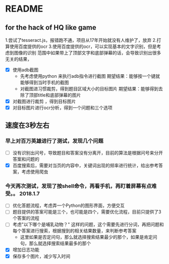 # README #

## for the hack of HQ like game

1.尝试了tesseract.js，报错跑不通，项目从17年开始就没有人维护了，放弃
2.打算使用百度提供的ocr
3.使用百度提供的ocr，可以实现基本的文字识别，但是考虑到图像的识别
    范围中如果带上了顶部文字和底部弹幕的话，会导致识别出很多无关的结果，

- [x] 使用adb截图
    - 先考虑使用python 来执行adb指令进行截图 期望结果：能够按一个键就能够得到当时手机的截图
    - 对截图进习惯裁剪，得到题目区域大小的目标图片  期望结果：能够得到去除了顶部title和底部弹幕的图片
- [x] 对截图进行裁剪 ，得到目标图片
- [x] 对目标图片进行ocr分析，得到一个问题和三个选项

## 速度在3秒左右

### 早上对百万英雄进行了测试，发现几个问题

- [ ] 没有识别出问号，导致题目和答案没有分离开，目前的算法是根据问号来分开答案和问题的
- [x] 百度搜索后，需要对当页的内容中，关键词出现的频率进行统计，给出参考答案，考虑使用爬虫

### 今天再次测试，发现了按shell命令，再看手机，再盯着屏幕有点难受。。 2018.1.7
- [ ] 优化答题流程，考虑弄一个Python的图形界面，方便交互 
- [ ] 题目提供的答案可能是三个，也可能是四个，需要优化流程，目前只提供了3个答案的流程 
- [ ] 考虑"以下哪个是哺乳动物？" 这样的问题，这个需要先进行分词，再把问题和每个答案进行搜索，根据搜到的相关结果数量，来判断参考答案
    - 这里如果是否定问句，那么就选择搜索结果最少的那个，如果是肯定问句，那么就选择搜索结果最多的那个
- [x] 增加日志功能
- [x] 保存多个图片，减少写入时间
